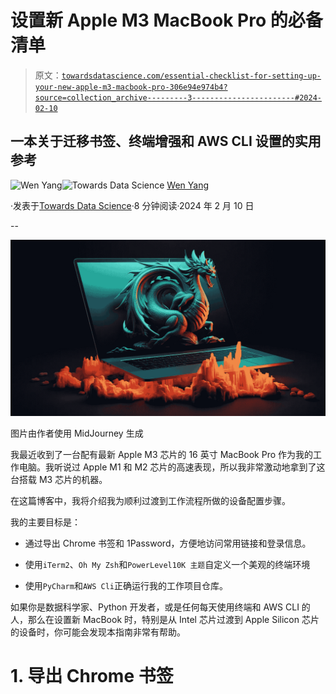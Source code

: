 # 设置新 Apple M3 MacBook Pro 的必备清单

> 原文：[`towardsdatascience.com/essential-checklist-for-setting-up-your-new-apple-m3-macbook-pro-306e94e974b4?source=collection_archive---------3-----------------------#2024-02-10`](https://towardsdatascience.com/essential-checklist-for-setting-up-your-new-apple-m3-macbook-pro-306e94e974b4?source=collection_archive---------3-----------------------#2024-02-10)

## 一本关于迁移书签、终端增强和 AWS CLI 设置的实用参考

[](https://medium.com/@wen_yang?source=post_page---byline--306e94e974b4--------------------------------)![Wen Yang](https://medium.com/@wen_yang?source=post_page---byline--306e94e974b4--------------------------------)[](https://towardsdatascience.com/?source=post_page---byline--306e94e974b4--------------------------------)![Towards Data Science](https://towardsdatascience.com/?source=post_page---byline--306e94e974b4--------------------------------) [Wen Yang](https://medium.com/@wen_yang?source=post_page---byline--306e94e974b4--------------------------------)

·发表于[Towards Data Science](https://towardsdatascience.com/?source=post_page---byline--306e94e974b4--------------------------------)·8 分钟阅读·2024 年 2 月 10 日

--

![](img/ae16cee74e6192c5420ce3b6eb073ddf.png)

图片由作者使用 MidJourney 生成

我最近收到了一台配有最新 Apple M3 芯片的 16 英寸 MacBook Pro 作为我的工作电脑。我听说过 Apple M1 和 M2 芯片的高速表现，所以我非常激动地拿到了这台搭载 M3 芯片的机器。

在这篇博客中，我将介绍我为顺利过渡到工作流程所做的设备配置步骤。

我的主要目标是：

+   通过导出 Chrome 书签和 1Password，方便地访问常用链接和登录信息。

+   使用`iTerm2`、`Oh My Zsh`和`PowerLevel10K 主题`自定义一个美观的终端环境

+   使用`PyCharm`和`AWS Cli`正确运行我的工作项目仓库。

如果你是数据科学家、Python 开发者，或是任何每天使用终端和 AWS CLI 的人，那么在设置新 MacBook 时，特别是从 Intel 芯片过渡到 Apple Silicon 芯片的设备时，你可能会发现本指南非常有帮助。

# 1. 导出 Chrome 书签
